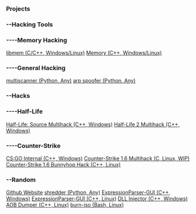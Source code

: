 ### Projects

### --Hacking Tools
### ----Memory Hacking
<a href="https://github.com/rdbo/libmem">libmem (C/C++, Windows/Linux)</a>
<a href="https://github.com/rdbo/Memory">Memory (C++, Windows/Linux)</a>
### ----General Hacking
<a href="https://github.com/rdbo/multiscanner.py">multiscanner (Python, Any)</a>
<a href="https://github.com/rdbo/arp_spoofer.py">arp spoofer   (Python, Any)</a>

### --Hacks
### ----Half-Life
<a href="https://github.com/rdbo/Half-Life-Source-Multihack">Half-Life: Source Multihack (C++, Windows)</a>
<a href="https://github.com/rdbo/Half-Life-2-Multihack">Half-Life 2 Multihack (C++, Windows)</a>

### ----Counter-Strike
<a href="https://github.com/rdbo/CSGO-Internal">CS:GO Internal (C++, Windows)</a>
<a href="https://github.com/rdbo/cstrike-multihack-linux">Counter-Strike 1.6 Multihack (C, Linux, WIP)</a>
<a href="https://github.com/rdbo/multiscanner.py">Counter-Strike 1.6 Bunnyhop Hack (C++, Linux)</a>

### --Random
<a href="https://rdbo.github.io">Github Website</a>
<a href="https://github.com/rdbo/shredder.py">shredder (Python, Any)</a>
<a href="https://github.com/rdbo/ExpressionParser-GUI">ExpressionParser-GUI (C++, Windows)</a>
<a href="https://github.com/rdbo/ExpressionParser-GUI-Allegro5">ExpressionParser-GUI (C++, Linux)</a>
<a href="https://github.com/rdbo/DLL-Injector">DLL Injector (C++, Windows)</a>
<a href="https://github.com/rdbo/AOB-Dumper-Linux">AOB Dumper (C++, Linux)</a>
<a href="https://github.com/rdbo/burn-iso">burn-iso (Bash, Linux)</a>
